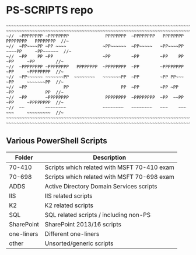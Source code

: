 # PS-SCRIPTS repo

```diff-
~~~~~~~~~~~~~~~~~~~~~~~~~~~~~~~~~~~~~~~~~~~~~~~~~~~~~~~~~~~~~~~~~~~~~~~~~~~~~~~~~~~~~~~~~~~~~~~
~~~~~~~~~~~~~~~~~~~~~~~~~~~~~~~~~~~~~~~~~~~~~~~~~~~~~~~~~~~~~~~~~~~~~~~~~~~~~~~~~~~~~~~~~~~~~~~
~//  ~PPPPPPPP ~PPPPPPPP              PPPPPPPP  ~PPPPPPPP   PPPPPPPP   PPPPPPPP   PPPPPPPP  //~
~//  ~PP~~~~PP ~PP ~~~~              ~PP~~~~~~  ~PP~~~~~   ~PP~~~~PP  ~~~~PP     ~PP~~~~~~  //~
~//  ~PP    PP ~PP                   ~PP        ~PP        ~PP    PP     ~PP     ~PP        //~
~//  ~PPPPPPPP ~PPPPPPPP   PPPPPPPP  ~PPPPPPPP  ~PP        ~PPPPPPPP     ~PP     ~PPPPPPPP  //~
~//  ~PP~~~~~~ ~~~~~~~PP  ~~~~~~~~   ~~~~~~~PP  ~PP        ~PP PP~~~     ~PP     ~~~~~~~PP  //~
~//  ~PP              PP                    PP  ~PP        ~PP ~PP       ~PP            PP  //~
~//  ~PP       ~PPPPPPPP              PPPPPPPP  ~PPPPPPPP  ~PP  ~~PP     ~PP     ~PPPPPPPP  //~
~//  ~~        ~~~~~~~~              ~~~~~~~~   ~~~~~~~~   ~~~    ~~~    ~~~     ~~~~~~~~~  //~
~~~~~~~~~~~~~~~~~~~~~~~~~~~~~~~~~~~~~~~~~~~~~~~~~~~~~~~~~~~~~~~~~~~~~~~~~~~~~~~~~~~~~~~~~~~~~~~
~~~~~~~~~~~~~~~~~~~~~~~~~~~~~~~~~~~~~~~~~~~~~~~~~~~~~~~~~~~~~~~~~~~~~~~~~~~~~~~~~~~~~~~~~~~~~~~
```

## Various PowerShell Scripts

|Folder| Description
|---|---|
70-410     | Scripts which related with MSFT 70-410 exam
70-698     | Scripts which related with MSFT 70-698 exam
ADDS       | Active Directory Domain Services scripts
IIS        | IIS related scripts
K2         | K2 related scripts
SQL        | SQL related scripts / including non-PS
SharePoint | SharePoint 2013/16 scripts
one-liners | Different one-liners
other      | Unsorted/generic scripts
